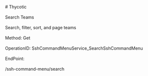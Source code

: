 <br>#     Thycotic</br>
<br>Search Teams</br>
<br>Search, filter, sort, and page teams</br>
<br>Method: Get</br>
<br>OperationID: SshCommandMenuService_SearchSshCommandMenu</br>
<br>EndPoint:</br>
<br>/ssh-command-menu/search</br>
